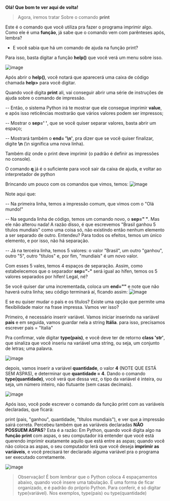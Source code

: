  **Olá! Que bom te ver aqui de volta!**

> Agora, iremos tratar Sobre o comando **print**

Este é o comando que você utiliza pra fazer o programa imprimir algo. Como ele é uma **função**, já sabe que o comando vem com parênteses após, lembra?

- E você sabia que há um comando de ajuda na função print?

Para isso, basta digitar a função **help()** que você verá um menu sobre isso. 

![image](https://user-images.githubusercontent.com/86801366/199402734-50865aa6-adaf-4ce2-822d-02a62a133078.png)

Após abrir o **help()**, você notará que aparecerá uma caixa de código chamada **help>** para você digitar.

Quando você digita **print** ali, vai conseguir abrir uma série de instruções de ajuda sobre o comando de impressão. 

-- Então, o sistema Python irá te mostrar que ele consegue imprimir **value**, e após isso reticências mostrarão que vários valores podem ser impressos;

-- Mostrar o **sep=' '**, que se você quiser separar valores, basta abrir um espaço; 

-- Mostrará também o **end= '\n'**, pra dizer que se você quiser finalizar, digite **\n** (\n significa uma nova linha).

Também diz onde o print deve imprimir (o padrão é definir as impressões no console).

O comando **q** já é o suficiente para você sair da caixa de ajuda, e voltar ao interpretador de python

Brincando um pouco com os comandos que vimos, temos:
![image](https://user-images.githubusercontent.com/86801366/146873756-1d3f4c55-95cf-4805-b49b-ab7c3718571c.png)

Note aqui que: 

-- Na primeira linha, temos a impressão comum, que vimos com o "Olá mundo!"

-- Na segunda linha de código, temos um comando novo, o **sep=" "**. Mas ele não alterou nada! A razão disso, é que escrevemos "Brasil ganhou 5 títulos mundiais" como uma coisa só, não existindo então nenhum elemento a ser separado de outro. Entendeu? Para todos os efeitos, temos um único elemento, e por isso, não há separação.

-- Já na terceira linha, temos 5 valores: o valor "Brasil", um outro "ganhou", outro "5", outro "títulos" e, por fim, "mundiais" é um novo valor. 

Com esses 5 vales, temos 4 espaços de separação. Assim, como estabelecemos que o separador **sep="-"** será igual ao hífen, temos os 5 valores separados por hífen! Legal, né?

Se você quiser dar uma incrementada, coloca um **end=""** e note que não haverá outra linha; seu código terminará aí, ficando assim:
![image](https://user-images.githubusercontent.com/86801366/199403971-64c85027-2944-4a11-9721-8fad7952fd50.png)


E se eu quiser mudar o país e os títulos? Existe uma opção que permite uma flexibilidade maior na frase impressa. Vamos ver isso?

Primeiro, é necessário inserir variável. Vamos iniciar inserindo na variável **pais** e em seguida, vamos guardar nela a string **Itália**. para isso, precisamos escrever pais = "Italia"

Pra confirmar, vale digitar **type(pais)**, e você deve ter de retorno **class 'str'**, que sinaliza que você inseriu na variável uma string, ou seja, um conjunto de letras; uma palavra.

![image](https://user-images.githubusercontent.com/86801366/199404367-32ead300-c053-4040-98e0-aff734a4c3c9.png)


depois, vamos inserir a variável **quantidade**, o valor **4** (NOTE QUE ESTÁ SEM ASPAS), e determinar que **quantidade = 4**. Dando o comando **type(quantidade)**, você verá que dessa vez, o tipo da variável é inteira, ou seja, um número inteiro, não flutuante (sem casas decimais).

![image](https://user-images.githubusercontent.com/86801366/199404627-80cc49f0-8b49-4ece-91a3-e605d68d3ce4.png)

Após isso, você pode escrever o comando da função print com as variáveis declaradas, que ficará:

print (pais, "ganhou", quantidade, "títulos mundiais"), e ver que a impressão sairá correta. Percebeu também que as variáveis declaradas **NÃO POSSUEM ASPAS**? Esta é a razão: Em Python, quando você digita algo na **função print** com aspas, o seu computador irá entender que você está querendo imprimir exatamente aquilo que está entre as aspas; quando você não coloca as aspas, o seu computador lerá que você deseja **imprimir as variáveis**, e você precisará ter declarado alguma variável pra o programa ser executado corretamente.

![image](https://user-images.githubusercontent.com/86801366/199405078-0d2dac03-4c29-4446-af75-055f07dd1001.png)


> Observação!
É bom lembrar que o Python coloca 4 espaçamentos abaixo, quando você insere uma tabulação. É uma forma de ficar organizado, e é padrão do próprio Python.
Para conferir, é só digitar type(variável). Nos exemplos, type(pais) ou type(quantidade)
